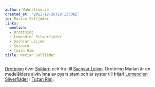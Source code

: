 ```yaml
---
author: Wahnstrom.se
created_at: '2011-12-28T19:13:06Z'
id: Marian Solfjäder
links:
  mention:
  - Drottning
  - Lemendien Silverfjäder
  - Sachsar Leijon
  - Soldarn
  - Tuzan Rim
title: Marian Solfjäder
---
```


[Drottning] över [Soldarn] och fru till [Sachsar Leijon]. Drottning Marian är en medelålders
alvkvinna av pyars stam och är syster till frijarl [Lemendien Silverfjäder] i [Tuzan Rim].

  [Drottning]: Drottning
  [Soldarn]: Soldarn
  [Sachsar Leijon]: Sachsar_Leijon
  [Lemendien Silverfjäder]: Lemendien_Silverfjäder
  [Tuzan Rim]: Tuzan_Rim